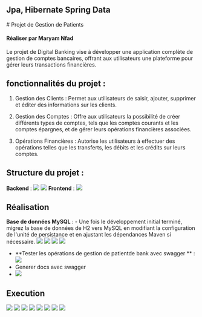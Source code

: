 <h2> Jpa, Hibernate Spring Data  </h2>
# Projet de Gestion de Patients
<h4>Réaliser par Maryam Nfad </h4>
Le projet de Digital Banking vise à développer une application complète de gestion de comptes bancaires, offrant aux utilisateurs une plateforme pour gérer leurs transactions financières.

## fonctionnalités du projet :

1. Gestion des Clients : Permet aux utilisateurs de saisir, ajouter, supprimer et éditer des informations sur les clients.

2. Gestion des Comptes : Offre aux utilisateurs la possibilité de créer différents types de comptes, tels que les comptes courants et les comptes épargnes, et de gérer leurs opérations financières associées.

3. Opérations Financières : Autorise les utilisateurs à effectuer des opérations telles que les transferts, les débits et les crédits sur leurs comptes.
## Structure  du projet :
**Backend** :
<img src="captures/img_14.png">
<img src="captures/img_15.png">
**Frontend** :
<img src="captures/img_16.png">
## Réalisation 
 **Base de données MySQL** :
    - Une fois le développement initial terminé, migrez la base de données de H2 vers MySQL en modifiant la configuration de l'unité de persistance et en ajustant les dépendances Maven si nécessaire.
      <img src="captures/img.png">
      <img src="captures/img_1.png">
      <img src="captures/img_2.png">
      <img src="captures/img_3.png">
- **Tester les opérations de gestion de patientde bank avec swagger ** :
      <img src="captures/img_6.png">
- Generer  docs  avec  swagger 
-  <img src="captures/img_13.png">

## Execution 
<img src="captures/img_4.png">
      <img src="captures/img_5.png">
      <img src="captures/img_7.png">
      <img src="captures/img_8.png">
    <img src="captures/img_9.png">
    <img src="captures/img_10.png">
 <img src="captures/img_11.png">
 <img src="captures/img_12.png">